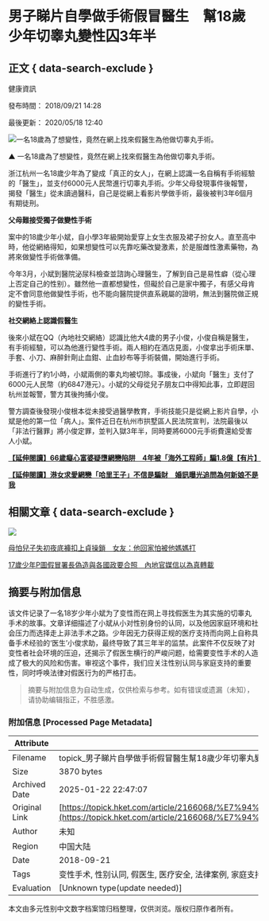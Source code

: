 # 男子睇片自學做手術假冒醫生　幫18歲少年切睾丸變性囚3年半

## 正文 { data-search-exclude }


健康資訊

發布時間： 2018/09/21 14:28

最後更新： 2020/05/18 12:40

![一名18歲為了想變性，竟然在網上找來假醫生為他做切睾丸手術。](https://static04.hket.com/res/v3/image/content/2165000/2166068/surgery_thumb_20180921_S_v2_1024.jpg)

▲ 一名18歲為了想變性，竟然在網上找來假醫生為他做切睾丸手術。

浙江杭州一名18歲少年為了變成「真正的女人」，在網上認識一名自稱有手術經驗的「醫生」，並支付6000元人民幣進行切睾丸手術。少年父母發現事件後報警，揭發「醫生」從未讀過醫科，自己是從網上看影片學做手術，最後被判3年6個月有期徒刑。

**父母難接受獨子做變性手術**

案中的18歲少年小斌，自小學3年級開始愛穿上女生衣服及裙子扮女人。直至高中時，他從網絡得知，如果想變性可以先靠吃藥改變激素，於是服雌性激素藥物，為將來做變性手術做準備。

今年3月，小斌到醫院泌尿科檢查並諮詢心理醫生，了解到自己是易性癖（從心理上否定自己的性别）。雖然他一直都想變性，但礙於自己是家中獨子，有感父母肯定不會同意他做變性手術，也不能向醫院提供直系親屬的證明，無法到醫院做正規的變性手術。

**社交網絡上認識假醫生**

後來小斌在QQ（內地社交網絡）認識比他大4歲的男子小俊，小俊自稱是醫生，有手術經驗，可以為他進行變性手術。兩人相約在酒店見面，小俊拿出手術床單、手套、小刀、麻醉針劑止血鉗、止血紗布等手術裝備，開始進行手術。

手術進行了約1小時，小斌兩側的睾丸均被切除。事成後，小斌向「醫生」支付了6000元人民幣（約6847港元）。小斌的父母從兒子朋友口中得知此事，立即趕回杭州並報警，警方其後拘捕小俊。

警方調查後發現小俊根本從未接受過醫學教育，手術技能只是從網上影片自學，小斌是他的第一位「病人」。案件近日在杭州市拱墅區人民法院宣判，法院最後以「非法行醫罪」將小俊定罪，並判入獄3年半，同時要將6000元手術費還給受害人小斌。

**[【延伸閱讀】66歲癡心富婆疑墮網戀陷阱　4年被「海外工程師」騙1.8億【有片】](https://topick.hket.com/article/2155052/?lcc=at "【延伸閱讀】66歲癡心富婆疑墮網戀陷阱　4年被「海外工程師」騙1.8億【有片】")** 

**[【延伸閱讀】港女求愛網戀「哈里王子」不信是騙財　婚訊曝光追問為何新娘不是我](https://topick.hket.com/article/2136236/?lcc=at "【延伸閱讀】港女求愛網戀「哈里王子」不信是騙財　婚訊曝光追問為何新娘不是我")** 

## 相關文章 { data-search-exclude }

![](https://static04.hket.com/res/v3/dist/common/images/hket-default-img-01.svg)

[母怕兒子失初夜底褲扣上貞操鎖　女友：他回家怕被他媽媽打](/article/2161036/母怕兒子失初夜底褲扣上貞操鎖　女友：他回家怕被他媽媽打?mtc=10016 "母怕兒子失初夜底褲扣上貞操鎖　女友：他回家怕被他媽媽打")

[17歲少年P圖假冒署長偽造與各國政要合照　內地官媒信以為真轉載](/article/2161009/17歲少年P圖假冒署長偽造與各國政要合照　內地官媒信以為真轉載?mtc=10016 "17歲少年P圖假冒署長偽造與各國政要合照　內地官媒信以為真轉載")
<!-- tcd_original_link https://topick.hket.com/article/2166068/%E7%94%B7%E5%AD%90%E7%9D%87%E7%89%87%E8%87%AA%E5%AD%B8%E5%81%9A%E6%89%8B%E8%A1%93%E5%81%87%E5%86%92%E9%86%AB%E7%94%9F%E3%80%80%E5%B9%AB18%E6%AD%B2%E5%B0%91%E5%B9%B4%E5%88%87%E7%9D%BE%E4%B8%B8%E8%AE%8A%E6%80%A7%E5%9B%9A3%E5%B9%B4%E5%8D%8A -->


## 摘要与附加信息

<!-- tcd_abstract -->
该文件记录了一名18岁少年小斌为了变性而在网上寻找假医生为其实施的切睾丸手术的故事。文章详细描述了小斌从小对性别身份的认同，以及他因家庭环境和社会压力而选择走上非法手术之路。少年因无力获得正规的医疗支持而向网上自称具备手术经验的‘医生’小俊求助，最终导致了其三年半的监禁。此案件不仅反映了对变性者社会环境的压迫，还揭示了假医生横行的严峻问题，给需要变性手术的人造成了极大的风险和伤害。审视这个事件，我们应关注性别认同与家庭支持的重要性，同时呼唤法律对假医行为的严格打击。
<!-- tcd_abstract_end -->

> 摘要与附加信息为自动生成，仅供检索与参考。如有错误或遗漏（未知），请协助编辑指正，不胜感激。

### 附加信息 [Processed Page Metadata]

| Attribute       | Value                                  |
|-----------------|----------------------------------------|
| Filename        | topick_男子睇片自學做手術假冒醫生幫18歲少年切睾丸變性囚3年半.md                             |
| Size            | 3870 bytes                           |
| Archived Date   | 2025-01-22 22:47:07                             |
| Original Link   | [https://topick.hket.com/article/2166068/%E7%94%B7%E5%AD%90%E7%9D%87%E7%89%87%E8%87%AA%E5%AD%B8%E5%81%9A%E6%89%8B%E8%A1%93%E5%81%87%E5%86%92%E9%86%AB%E7%94%9F%E3%80%80%E5%B9%AB18%E6%AD%B2%E5%B0%91%E5%B9%B4%E5%88%87%E7%9D%BE%E4%B8%B8%E8%AE%8A%E6%80%A7%E5%9B%9A3%E5%B9%B4%E5%8D%8A](https://topick.hket.com/article/2166068/%E7%94%B7%E5%AD%90%E7%9D%87%E7%89%87%E8%87%AA%E5%AD%B8%E5%81%9A%E6%89%8B%E8%A1%93%E5%81%87%E5%86%92%E9%86%AB%E7%94%9F%E3%80%80%E5%B9%AB18%E6%AD%B2%E5%B0%91%E5%B9%B4%E5%88%87%E7%9D%BE%E4%B8%B8%E8%AE%8A%E6%80%A7%E5%9B%9A3%E5%B9%B4%E5%8D%8A)                       |
| Author          | 未知                               |
| Region          | 中国大陆                               |
| Date            | 2018-09-21                                 |
| Tags            | 变性手术, 性别认同, 假医生, 医疗安全, 法律案例, 家庭支持, 社会压力, 性别非传统, 青少年故事, 生存现状                                 |
| Evaluation            | [Unknown type(update needed)]                                 |
<!-- tcd_table_end -->

本文由多元性别中文数字档案馆归档整理，仅供浏览。版权归原作者所有。
